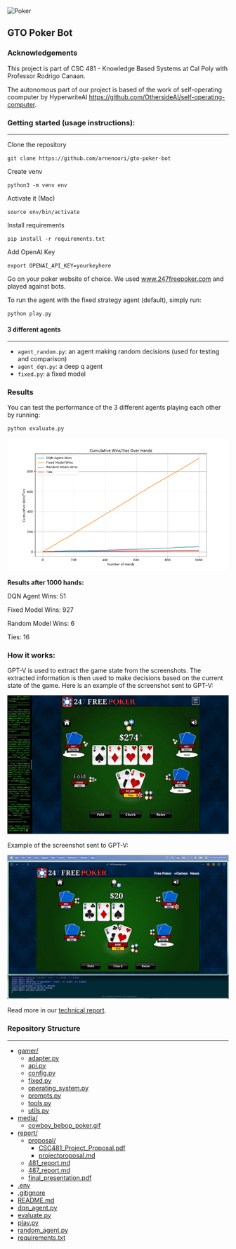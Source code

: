 ![Poker](media/cowboy_bebop_poker.gif)

## GTO Poker Bot

<!-- 
Acknowledges that this is a project in CSC 481 - Knowledge Based Systems at Cal Poly and includes the instructor's name
Gives credit to any external resources the project is based on (libraries, competition frameworks, etc.)
Has clear instructions for how to install any dependencies and how to run the main use cases with various parameters.
For example, if you implemented various agents that play tic-tac-toe on a board of any size versus either a human or another agent , your readme should inform the reader how to play as a human versus any of the agents, on a board of any size.
Either has instructions for how to reproduce the main results in your report, or has links to any tables, graphics and summarizations of the result.
For example, if you validated a heuristic agent and a tree search agent by having them play 10k matches against each other, your readme should also inform the reader how to run that evaluation scenario. If you collected data about a high number of agents, it should also include a table that summarizes the result of each match-up.

-->

### Acknowledgements

This project is part of CSC 481 - Knowledge Based Systems at Cal Poly with Professor Rodrigo Canaan.

The autonomous part of our project is based of the work of self-operating coomputer by HyperwriteAI https://github.com/OthersideAI/self-operating-computer.

### Getting started (usage instructions):
------
Clone the repository
```
git clone https://github.com/arnenoori/gto-poker-bot
```
Create venv
```
python3 -m venv env
```
Activate it (Mac)
```
source env/bin/activate
```
Install requirements
```
pip install -r requirements.txt
```
Add OpenAI Key
```
export OPENAI_API_KEY=yourkeyhere
```

Go on your poker website of choice. We used www.247freepoker.com and played against bots.

To run the agent with the fixed strategy agent (default), simply run:
```
python play.py
```

#### 3 different agents
---

-  ``agent_random.py``: an agent making random decisions (used for testing and comparison)
-  ``agent_dqn.py``: a deep q agent
-  ``fixed.py``: a fixed model

### Results

You can test the performance of the 3 different agents playing each other by running:
```
python evaluate.py
```

![Results](media/evaluator.png)

**Results after 1000 hands:**

DQN Agent Wins: 51

Fixed Model Wins: 927

Random Model Wins: 6

Ties: 16


### How it works:

GPT-V is used to extract the game state from the screenshots. The extracted information is then used to make decisions based on the current state of the game. Here is an example of the screenshot sent to GPT-V:


![Demo gif](media/demo.gif)

Example of the screenshot sent to GPT-V:

![Bot](media/ocr_image_output.png)

Read more in our [technical report](./report/GTOPokerFinalProjectReport481.pdf).


### Repository Structure
---

* [gamer/](./gamer)
  * [adapter.py](./gamer/adapter.py)
  * [api.py](./gamer/api.py)
  * [config.py](./gamer/config.py)
  * [fixed.py](./gamer/fixed.py)
  * [operating_system.py](./gamer/operating_system.py)
  * [prompts.py](./gamer/prompts.py)
  * [tools.py](./gamer/tools.py)
  * [utils.py](./gamer/utils.py)
* [media/](./media)
  * [cowboy_bebop_poker.gif](./media/cowboy_bebop_poker.gif)
* [report/](./report)
  * [proposal/](./report/proposal)
    * [CSC481_Project_Proposal.pdf](./report/proposal/CSC481_Project_Proposal.pdf)
    * [projectproposal.md](./report/proposal/projectproposal.md)
  * [481_report.md](./report/481_report.md)
  * [487_report.md](./report/487_report.md)
  * [final_presentation.pdf](./report/final_presentation.pdf)
* [.env](./.env)
* [.gitignore](./.gitignore)
* [README.md](./README.md)
* [dqn_agent.py](./dqn_agent.py)
* [evaluate.py](./evaluate.py)
* [play.py](./play.py)
* [random_agent.py](./random_agent.py)
* [requirements.txt](./requirements.txt)